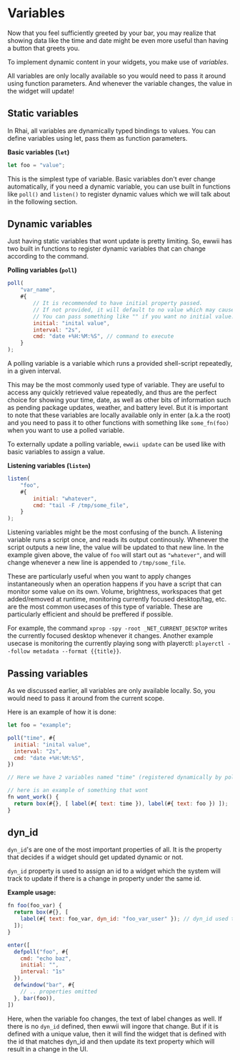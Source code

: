 # Variables

Now that you feel sufficiently greeted by your bar, you may realize that showing data like the time and date might be even more useful than having a button that greets you.

To implement dynamic content in your widgets, you make use of _variables_.

All variables are only locally available so you would need to pass it around using function parameters. And whenever the variable changes, the value in the widget will update!

## Static variables

In Rhai, all variables are dynamically typed bindings to values. You can define variables using let, pass them as function parameters.

**Basic variables (`let`)**

```js
let foo = "value";
```

This is the simplest type of variable.
Basic variables don't ever change automatically, if you need a dynamic variable, you can use built in functions like `poll()` and `listen()` to register dynamic values which we will talk about in the following section.

## Dynamic variables

Just having static variables that wont update is pretty limiting. So, ewwii has two built in functions to register dynamic variables that can change according to the command.

**Polling variables (`poll`)**

```js
poll(
    "var_name",
    #{
        // It is recommended to have initial property passed.
        // If not provided, it will default to no value which may cause problems when used.
        // You can pass something like "" if you want no initial value.
        initial: "inital value",
        interval: "2s",
        cmd: "date +%H:%M:%S", // command to execute
    }
);
```

A polling variable is a variable which runs a provided shell-script repeatedly, in a given interval.

This may be the most commonly used type of variable.
They are useful to access any quickly retrieved value repeatedly,
and thus are the perfect choice for showing your time, date, as well as other bits of information such as pending package updates, weather, and battery level.
But it is important to note that these variables are locally available only in enter (a.k.a the root) and you need to pass it to other functions with something like `some_fn(foo)` when you want to use a polled variable.

<!-- You can also specify an initial-value. This should prevent ewwii from waiting for the result of a given command during startup, thus
making the startup time faster. -->

To externally update a polling variable, `ewwii update` can be used like with basic variables to assign a value.

**Listening variables (`listen`)**

```js
listen(
    "foo",
    #{
        initial: "whatever",
        cmd: "tail -F /tmp/some_file",
    }
);
```

Listening variables might be the most confusing of the bunch.
A listening variable runs a script once, and reads its output continously.
Whenever the script outputs a new line, the value will be updated to that new line.
In the example given above, the value of `foo` will start out as `"whatever"`, and will change whenever a new line is appended to `/tmp/some_file`.

These are particularly useful when you want to apply changes instantaneously when an operation happens if you have a script
that can monitor some value on its own. Volume, brightness, workspaces that get added/removed at runtime,
monitoring currently focused desktop/tag, etc. are the most common usecases of this type of variable.
These are particularly efficient and should be preffered if possible.

For example, the command `xprop -spy -root _NET_CURRENT_DESKTOP` writes the currently focused desktop whenever it changes.
Another example usecase is monitoring the currently playing song with playerctl: `playerctl --follow metadata --format {{title}}`.

<!--
**Built-in "magic" variables**

In addition to defining your own variables, ewwii provides some values for you to use out of the box.
These include values such as your CPU and RAM usage.
These mostly contain their data as JSON, which you can then get using the [json access syntax](expression_language.md).
All available magic variables are listed [here](magic-vars.md). -->

## Passing variables

As we discussed earlier, all variables are only available locally. So, you would need to pass it around from the current scope.

Here is an example of how it is done:

```js
let foo = "example";

poll("time", #{
  initial: "inital value",
  interval: "2s",
  cmd: "date +%H:%M:%S",
})

// Here we have 2 variables named "time" (registered dynamically by poll) and foo (a static variable)

// here is an example of something that wont
fn wont_work() {
  return box(#{}, [ label(#{ text: time }), label(#{ text: foo }) ]);
}
```

## dyn_id

`dyn_id`'s are one of the most important properties of all. It is the property that decides if a widget should get updated dynamic or not.

`dyn_id` property is used to assign an id to a widget which the system will track to update if there is a change in property under the same id.

**Example usage:**

```js
fn foo(foo_var) {
  return box(#{}, [
    label(#{ text: foo_var, dyn_id: "foo_var_user" }); // dyn_id used to make label dynamic
  ]);
}

enter([
  defpoll("foo", #{
    cmd: "echo baz",
    initial: "",
    interval: "1s"
  }),
  defwindow("bar", #{
    // .. properties omitted
  }, bar(foo)),
])
```

Here, when the variable foo changes, the text of label changes as well. If there is no `dyn_id` defined, then ewwii will ingore that change. But if it is defined with a unique value, then it will find the widget that is defined with the id that matches dyn_id and then update its text property which will result in a change in the UI.
